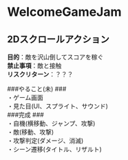 # WelcomeGameJam #  
  
## 2Dスクロールアクション ##  
**目的**：敵を沢山倒してスコアを稼ぐ  
**禁止事項**：敵と接触  
**リスクリターン**：？？？  
  
###やること(未) ###   
・ゲーム画面  
・見た目(UI、スプライト、サウンド)  
###完成 ###  
・自機(横移動、ジャンプ、攻撃)  
・敵(移動、攻撃)  
・攻撃判定(ダメージ、消滅)  
・シーン遷移(タイトル、リザルト)  
